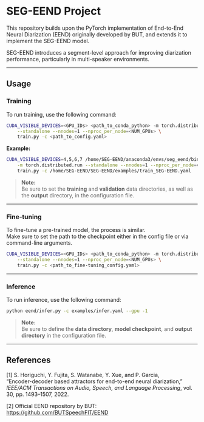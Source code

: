  # SEG-EEND Project

This repository builds upon the PyTorch implementation of End-to-End Neural Diarization (EEND) originally developed by BUT, and extends it to implement the SEG-EEND model.

SEG-EEND introduces a segment-level approach for improving diarization performance, particularly in multi-speaker environments.

---

## Usage

### Training

To run training, use the following command:

```bash
CUDA_VISIBLE_DEVICES=<GPU_IDs> <path_to_conda_python> -m torch.distributed.run \
    --standalone --nnodes=1 --nproc_per_node=<NUM_GPUs> \
    train.py -c <path_to_config.yaml>
```

**Example:**

```bash
CUDA_VISIBLE_DEVICES=4,5,6,7 /home/SEG-EEND/anaconda3/envs/seg_eend/bin/python \
    -m torch.distributed.run --standalone --nnodes=1 --nproc_per_node=4 \
    train.py -c /home/SEG-EEND/SEG-EEND/examples/train_SEG-EEND.yaml
```

> **Note:**  
> Be sure to set the **training** and **validation** data directories, as well as the **output** directory, in the configuration file.

---

### Fine-tuning

To fine-tune a pre-trained model, the process is similar.  
Make sure to set the path to the checkpoint either in the config file or via command-line arguments.

```bash
CUDA_VISIBLE_DEVICES=<GPU_IDs> <path_to_conda_python> -m torch.distributed.run \
    --standalone --nnodes=1 --nproc_per_node=<NUM_GPUs> \
    train.py -c <path_to_fine-tuning_config.yaml>
```

---

### Inference

To run inference, use the following command:

```bash
python eend/infer.py -c examples/infer.yaml --gpu -1
```

> **Note:**  
> Be sure to define the **data directory**, **model checkpoint**, and **output directory** in the configuration file.

---

## References

[1] S. Horiguchi, Y. Fujita, S. Watanabe, Y. Xue, and P. Garcia,  
“Encoder-decoder based attractors for end-to-end neural diarization,”  
*IEEE/ACM Transactions on Audio, Speech, and Language Processing*, vol. 30, pp. 1493–1507, 2022.

[2] Official EEND repository by BUT:  
https://github.com/BUTSpeechFIT/EEND